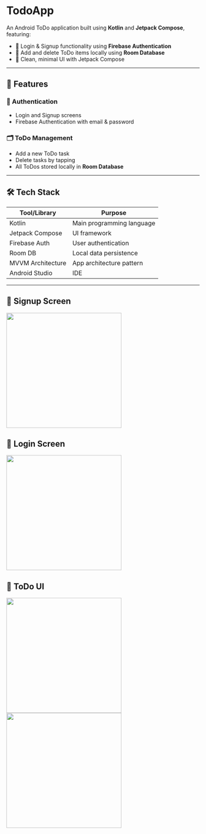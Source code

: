 # TodoApp

An Android ToDo application built using **Kotlin** and **Jetpack Compose**, featuring:

- 📲 Login & Signup functionality using **Firebase Authentication**
- 📝 Add and delete ToDo items locally using **Room Database**
- 🎯 Clean, minimal UI with Jetpack Compose

---

## 🔐 Features

### 🔑 Authentication
- Login and Signup screens
- Firebase Authentication with email & password

### 🗂️ ToDo Management
- Add a new ToDo task
- Delete tasks by tapping
- All ToDos stored locally in **Room Database**

---

## 🛠️ Tech Stack

| Tool/Library        | Purpose                        |
|---------------------|--------------------------------|
| Kotlin              | Main programming language      |
| Jetpack Compose     | UI framework                   |
| Firebase Auth       | User authentication            |
| Room DB             | Local data persistence         |
| MVVM Architecture   | App architecture pattern       |
| Android Studio      | IDE                            |

---

## 🧾 Signup Screen 
<img src="https://github.com/user-attachments/assets/de7457f3-af64-4886-9754-ca358716ad7b" width="300"/>

## 🔐 Login Screen
<img src="https://github.com/user-attachments/assets/8c57ac4b-50a4-4c62-80a0-f08331cdd476" width="300"/>

## 📝 ToDo UI
<img src="https://github.com/user-attachments/assets/97b8f5a3-a1dc-4225-b344-01c53671d94a" width="300"/>
<img src="https://github.com/user-attachments/assets/83dd3679-7d42-4adc-8c49-7821d9d1e7b9" width="300"/>




